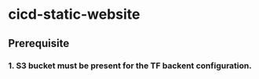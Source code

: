 # cicd-static-website
## Prerequisite

### 1. S3 bucket must be present for the TF backent configuration.
